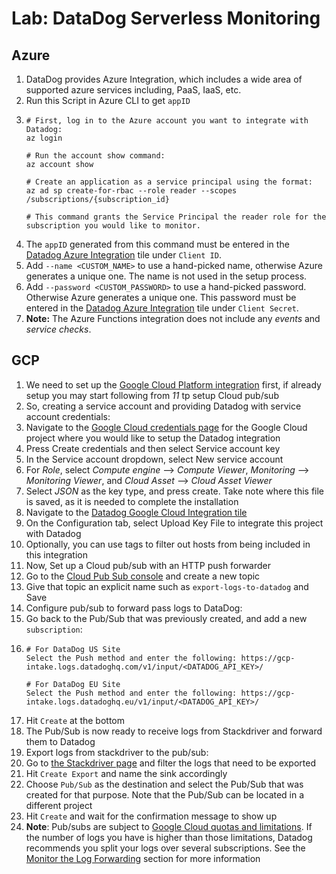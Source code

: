 # Lab: DataDog Serverless Monitoring


## Azure

1. DataDog provides Azure Integration, which includes a wide area of supported azure services including, PaaS, IaaS, etc.
2. Run this Script in Azure CLI to get `appID`
3.  ```
    # First, log in to the Azure account you want to integrate with Datadog:
    az login

    # Run the account show command:
    az account show

    # Create an application as a service principal using the format:
    az ad sp create-for-rbac --role reader --scopes /subscriptions/{subscription_id}

    # This command grants the Service Principal the reader role for the subscription you would like to monitor.
    ```
4. The `appID` generated from this command must be entered in the [Datadog Azure Integration](https://app.datadoghq.com/account/settings#integrations/azure) tile under `Client ID`.
5. Add `--name <CUSTOM_NAME>` to use a hand-picked name, otherwise Azure generates a unique one. The name is not used in the setup process.
6. Add `--password <CUSTOM_PASSWORD>` to use a hand-picked password. Otherwise Azure generates a unique one. This password must be entered in the [Datadog Azure Integration](https://app.datadoghq.com/account/settings#integrations/azure) tile under `Client Secret`.
7. **Note:** The Azure Functions integration does not include any *events* and *service checks*. 

## GCP

1. We need to set up the [Google Cloud Platform integration](https://docs.datadoghq.com/integrations/google_cloud_platform) first, if already setup you may start following from *11* tp setup Cloud pub/sub
2. So, creating a service account and providing Datadog with service account credentials:
3. Navigate to the [Google Cloud credentials page](https://console.cloud.google.com/apis/credentials) for the Google Cloud project where you would like to setup the Datadog integration
4. Press Create credentials and then select Service account key
5. In the Service account dropdown, select New service account
6. For *Role*, select *Compute engine* —> *Compute Viewer*, *Monitoring* —> *Monitoring Viewer*, and *Cloud Asset* —> *Cloud Asset Viewer*
7. Select *JSON* as the key type, and press create. Take note where this file is saved, as it is needed to complete the installation
8. Navigate to the [Datadog Google Cloud Integration tile](http://app.datadoghq.com/account/settings#integrations/google_cloud_platform)
9. On the Configuration tab, select Upload Key File to integrate this project with Datadog
10. Optionally, you can use tags to filter out hosts from being included in this integration
11. Now, Set up a Cloud pub/sub with an HTTP push forwarder
12. Go to the [Cloud Pub Sub console](https://console.cloud.google.com/cloudpubsub/topicList) and create a new topic
13. Give that topic an explicit name such as `export-logs-to-datadog` and Save
14. Configure pub/sub to forward pass logs to DataDog:
15. Go back to the Pub/Sub that was previously created, and add a new `subscription`:
16. ```
    # For DataDog US Site
    Select the Push method and enter the following: https://gcp-intake.logs.datadoghq.com/v1/input/<DATADOG_API_KEY>/
    
    # For DataDog EU Site
    Select the Push method and enter the following: https://gcp-intake.logs.datadoghq.eu/v1/input/<DATADOG_API_KEY>/
    ```
17. Hit `Create` at the bottom
18. The Pub/Sub is now ready to receive logs from Stackdriver and forward them to Datadog
18. Export logs from stackdriver to the pub/sub:
19. Go to [the Stackdriver page](https://console.cloud.google.com/logs/viewer) and filter the logs that need to be exported
20. Hit `Create Export` and name the sink accordingly
21. Choose `Pub/Sub` as the destination and select the Pub/Sub that was created for that purpose. Note that the Pub/Sub can be located in a different project
22. Hit `Create` and wait for the confirmation message to show up
23. **Note**: Pub/subs are subject to [Google Cloud quotas and limitations](https://cloud.google.com/pubsub/quotas#quotas). If the number of logs you have is higher than those limitations, Datadog recommends you split your logs over several subscriptions. See the [Monitor the Log Forwarding](https://docs.datadoghq.com/integrations/google_cloud_platform/?tab=datadogeusite#monitor-the-log-forwarding) section for more information

